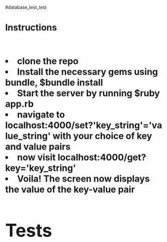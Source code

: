 #database_test_test

<h1>Instructions<h1><br>
<li>clone the repo
<li>Install the necessary gems using bundle, $bundle install
<li>Start the server by running $ruby app.rb
<li>navigate to localhost:4000/set?'key_string'='value_string' with your choice of key and value pairs
<li>now visit localhost:4000/get?key='key_string'
<li>Voila! The screen now displays the value of the key-value pair

<h1>Tests<h1>
